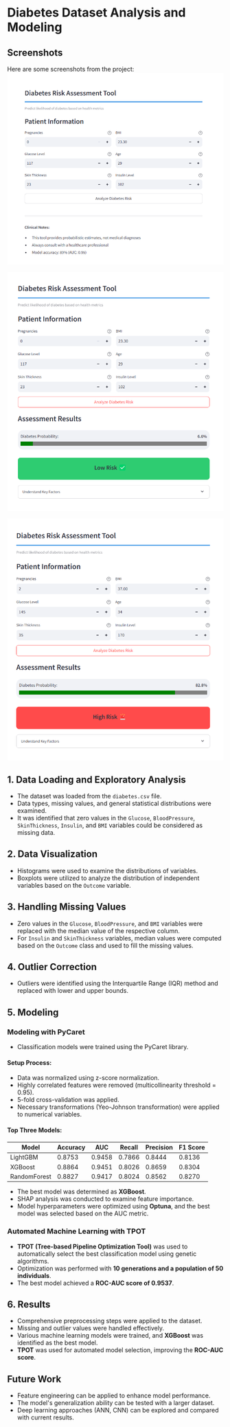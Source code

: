 # Diabetes Dataset Analysis and Modeling
## Screenshots

Here are some screenshots from the project:
![Screenshot 1](screenshot1.png)

![Screenshot 2](screenshot2.png)

![Screenshot 3](screenshot3.png)


## 1. Data Loading and Exploratory Analysis

- The dataset was loaded from the `diabetes.csv` file.
- Data types, missing values, and general statistical distributions were examined.
- It was identified that zero values in the `Glucose`, `BloodPressure`, `SkinThickness`, `Insulin`, and `BMI` variables could be considered as missing data.

## 2. Data Visualization

- Histograms were used to examine the distributions of variables.
- Boxplots were utilized to analyze the distribution of independent variables based on the `Outcome` variable.

## 3. Handling Missing Values

- Zero values in the `Glucose`, `BloodPressure`, and `BMI` variables were replaced with the median value of the respective column.
- For `Insulin` and `SkinThickness` variables, median values were computed based on the `Outcome` class and used to fill the missing values.

## 4. Outlier Correction

- Outliers were identified using the Interquartile Range (IQR) method and replaced with lower and upper bounds.

## 5. Modeling

### Modeling with PyCaret

- Classification models were trained using the PyCaret library.

#### Setup Process:

- Data was normalized using z-score normalization.
- Highly correlated features were removed (multicollinearity threshold = 0.95).
- 5-fold cross-validation was applied.
- Necessary transformations (Yeo-Johnson transformation) were applied to numerical variables.

#### Top Three Models:

| Model        | Accuracy | AUC    | Recall  | Precision | F1 Score |
|-------------|----------|--------|---------|-----------|----------|
| LightGBM    | 0.8753   | 0.9458 | 0.7866  | 0.8444    | 0.8136   |
| XGBoost     | 0.8864   | 0.9451 | 0.8026  | 0.8659    | 0.8304   |
| RandomForest| 0.8827   | 0.9417 | 0.8024  | 0.8562    | 0.8270   |

- The best model was determined as **XGBoost**.
- SHAP analysis was conducted to examine feature importance.
- Model hyperparameters were optimized using **Optuna**, and the best model was selected based on the AUC metric.

### Automated Machine Learning with TPOT

- **TPOT (Tree-based Pipeline Optimization Tool)** was used to automatically select the best classification model using genetic algorithms.
- Optimization was performed with **10 generations and a population of 50 individuals**.
- The best model achieved a **ROC-AUC score of 0.9537**.

## 6. Results

- Comprehensive preprocessing steps were applied to the dataset.
- Missing and outlier values were handled effectively.
- Various machine learning models were trained, and **XGBoost** was identified as the best model.
- **TPOT** was used for automated model selection, improving the **ROC-AUC score**.

## Future Work

- Feature engineering can be applied to enhance model performance.
- The model's generalization ability can be tested with a larger dataset.
- Deep learning approaches (ANN, CNN) can be explored and compared with current results.

